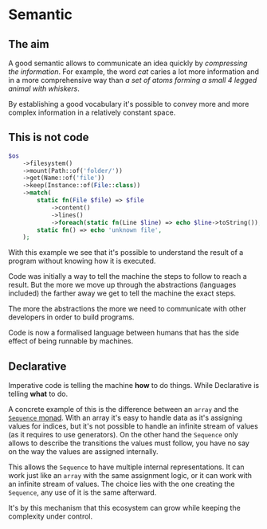 # Semantic

## The aim

A good semantic allows to communicate an idea quickly by _compressing the information_. For example, the word _cat_ caries a lot more information and in a more comprehensive way than _a set of atoms forming a small 4 legged animal with whiskers_.

By establishing a good vocabulary it's possible to convey more and more complex information in a relatively constant space.

## This is not code

```php
$os
    ->filesystem()
    ->mount(Path::of('folder/'))
    ->get(Name::of('file'))
    ->keep(Instance::of(File::class))
    ->match(
        static fn(File $file) => $file
            ->content()
            ->lines()
            ->foreach(static fn(Line $line) => echo $line->toString()),
        static fn() => echo 'unknown file',
    );
```

With this example we see that it's possible to understand the result of a program without knowing how it is executed.

Code was initially a way to tell the machine the steps to follow to reach a result. But the more we move up through the abstractions (languages included) the farther away we get to tell the machine the exact steps.

The more the abstractions the more we need to communicate with other developers in order to build programs.

Code is now a formalised language between humans that has the side effect of being runnable by machines.

## Declarative

Imperative code is telling the machine **how** to do things. While Declarative is telling **what** to do.

A concrete example of this is the difference between an `array` and the [`Sequence` monad](../getting-started/handling-data/sequence.md). With an array it's easy to handle data as it's assigning values for indices, but it's not possible to handle an infinite stream of values (as it requires to use generators). On the other hand the `Sequence` only allows to describe the transitions the values must follow, you have no say on the way the values are assigned internally.

This allows the `Sequence` to have multiple internal representations. It can work just like an `array` with the same assignment logic, or it can work with an infinite stream of values. The choice lies with the one creating the `Sequence`, any use of it is the same afterward.

It's by this mechanism that this ecosystem can grow while keeping the complexity under control.
